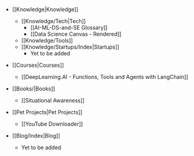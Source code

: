 - [[Knowledge|Knowledge]]
	- [[Knowledge/Tech|Tech]]
		- [[AI-ML-DS-and-SE Glossary]]
		- [[Data Science Canvas - Rendered]]
	- [[Knowledge/Tools]]
	- [[Knowledge/Startups/Index|Startups]]
		- Yet to be added
- [[Courses|Courses]]
	- [[DeepLearning.AI - Functions, Tools and Agents with LangChain]]
-  [[Books/|Books]]
	- [[Situational Awareness]]
- [[Pet Projects|Pet Projects]] 
	- [[YouTube Downloader]]

- [[Blog/Index|Blog]]
	- Yet to be added